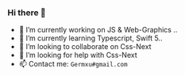 ### Hi there 👋

- 🔭 I’m currently working on JS & Web-Graphics ..
- 🌱 I’m currently learning Typescript, Swift 5..
- 👯 I’m looking to collaborate on Css-Next
- 🤔 I’m looking for help with Css-Next
- 📫 Contact me: <code>Germxu#gmail.com</code>

